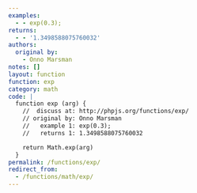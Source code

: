 ```yaml
---
examples:
  - - exp(0.3);
returns:
  - - '1.3498588075760032'
authors:
  original by:
    - Onno Marsman
notes: []
layout: function
function: exp
category: math
code: |
  function exp (arg) {
    //  discuss at: http://phpjs.org/functions/exp/
    // original by: Onno Marsman
    //   example 1: exp(0.3);
    //   returns 1: 1.3498588075760032

    return Math.exp(arg)
  }
permalink: /functions/exp/
redirect_from:
  - /functions/math/exp/
---
```


<!-- WARNING! This file is auto generated by `npm run web:inject`, do not edit by hand -->
